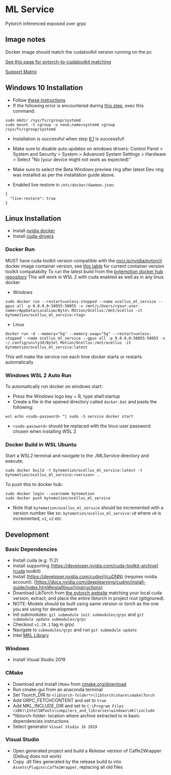 # ML Service
Pytorch inferenced exposed over grpc

## Image notes
Docker image should match the cudatoolkit version running on the pc

[See this page for pytorch-to-cudatoolkit matching](https://docs.nvidia.com/deeplearning/frameworks/pytorch-release-notes/index.html)

[Support Matrix](https://docs.nvidia.com/deeplearning/frameworks/support-matrix/index.html)

## Windows 10 Installation
- Follow [these instructions](https://docs.nvidia.com/cuda/wsl-user-guide/index.html)
- If the following error is encountered during [this step](https://docs.nvidia.com/cuda/wsl-user-guide/index.html#running-containers), exec this command:

```
sudo mkdir /sys/fs/cgroup/systemd
sudo mount -t cgroup -o none,name=systemd cgroup /sys/fs/cgroup/systemd
```
- Installation is successful when step [6.1](https://docs.nvidia.com/cuda/wsl-user-guide/index.html#running-simple-containers) is successful!
- Make sure to disable auto updates on windows drivers:
    Control Panel > System and Security > System > Advanced System Settings > Hardware > Select "No (your device might not work as expected)"

- Make sure to select the Beta Windows preview ring after latest Dev ring was installed as per the installation guide above.

- Enabled live restore in `/etc/docker/daemon.json`:
```
{
  "live-restore": true
}
```

## Linux Installation
- Install [nvidia docker](https://docs.nvidia.com/datacenter/cloud-native/container-toolkit/install-guide.html#docker)
- Install [cuda-drivers](https://docs.nvidia.com/datacenter/tesla/tesla-installation-notes/index.html)


### Docker Run
MUST have cuda toolkit version compatible with the [nvcr.io/nvidia/pytorch](https://ngc.nvidia.com/catalog/containers/nvidia:pytorch) docker image container version, see [this table](https://docs.nvidia.com/deeplearning/frameworks/support-matrix/index.html) for current container version toolkit compatabilty
To run the latest build from the [bytemotion docker hub repository](https://registry.hub.docker.com/repository/docker/bytemotion/ocellus_ml_service)
This will work in WSL 2 with cuda enabled as well as in any linux docker
- Windows
```
sudo docker run --restart=unless-stopped --name ocellus_ml_service --gpus all -p 0.0.0.0:50055:50055 -v /mnt/c/Users/<your-user-name>/AppData/LocalLow/Byte\ Motion/Ocellus:/mnt/ocellus -it bytemotion/ocellus_ml_service:<tag>
```
- Linux
```
docker run -d --memory="5g" --memory-swap="5g" --restart=unless-stopped --name ocellus_ml_service --gpus all -p 0.0.0.0:50055:50055 -v ~/.config/unity3d/Byte\ Motion/Ocellus:/mnt/ocellus -it bytemotion/ocellus_ml_service:latest
```

This will make the service run each time docker starts or restarts automatically

### Windows WSL 2 Auto Run
To automatically run docker on windows start:
- Press the Windows logo key + R, type shell:startup
- Create a file in the opened directory called `docker.bat` and paste the following:

```
wsl echo <sudo-password> ^| sudo -S service docker start
```
- `<sudo-password>` should be replaced with the linux user password chosen when installing WSL 2


### Docker Build in WSL Ubuntu
Start a WSL2 terminal and navigate to the ./MLService directory and execute:
```
sudo docker build -t bytemotion/ocellus_ml_service:latest -t bytemotion/ocellus_ml_service:<version> .
```
To push this to docker hub:
```
sudo docker login --username bytemotion
sudo docker push bytemotion/ocellus_ml_service
```
- Note that `bytemotion/ocellus_ml_service` should be incremented with a version number like so: `bytemotion/ocellus_ml_service:v0` where `v0` is incremented, `v1`, `v2` etc

## Development

### Basic Dependencies
- Install cuda (e.g. 11.2)
- Install supporting [https://developer.nvidia.com/cuda-toolkit-archive](cuda toolkit)
- Install [https://developer.nvidia.com/cudnn](cuDNN) (requires nvidia account). [https://docs.nvidia.com/deeplearning/cudnn/install-guide/index.html#installlinux](instructions)
- Download LibTorch from [the pytorch website](https://pytorch.org/get-started/locally/) matching your local cuda version, extract, and place the entire libtorch in project root (gitignored).
- NOTE: Models should be built using same version or torch as the one you are using for development
- Init submodules: `git submodule init submodules/grpc` and `git submodule update submodules/grpc`
- Checkout `v1.29.1` tag in grpc
- Navigate to `submodules/grpc` and run `git submodule update`
- Intel [MKL Library](https://software.seek.intel.com/performance-libraries)

### Windows
- Install Visual Studio 2019

### CMake
- Download and install `CMake` from [cmake.org/download](https://cmake.org/download/)
- Run cmake-gui from an anaconda terminal
- Set Tourch_DIR to `<libtorch-folder*>\libtorch\share\cmake\Torch`
- Add GRPC_FETCHCONTENT and set to `true`
- Add MKL_INCLUDE_DIR and set to `C:\Program Files (x86)\IntelSWTools\compilers_and_libraries\windows\mkl\include`
- *libtorch-folder: location where archive extracted to in basic dependencies instructions
- Select generator `Visual Studio 16 2019`

### Visual Studio
- Open generated project and build a _Release_ version of Caffe2Wrapper (Debug does not work)
- Copy .dll files generated by the release build to into `Assets\Plugins\Caffe2Wrapper`, replacing all old files
